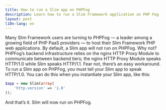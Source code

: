 ```yaml
---
title: How to run a Slim app on PHPFog
description: Learn how to run a Slim Framework application on PHP Fog
layout: post
l10n-lang: en
---
```


Many Slim Framework users are turning to PHPFog — a leader among a growing field of PHP PaaS providers — to host their Slim Framework PHP web applications. By default, a Slim app will not run on PHPFog. Why not? PHPFog’s backend infrastructure relies on the nginx HTTP Proxy Module to communicate between backend tiers; the nginx HTTP Proxy Module speaks HTTP/1.0 while Slim speaks HTTP/1.1. Fear not, there’s an easy workaround. To run a Slim app on PHPFog, you must tell your Slim app to speak HTTP/1.0. You can do this when you instantiate your Slim app, like this:

```php
$app = new Slim(array(
    'http.version' => '1.0'
));
```

And that’s it. Slim will now run on PHPFog.
